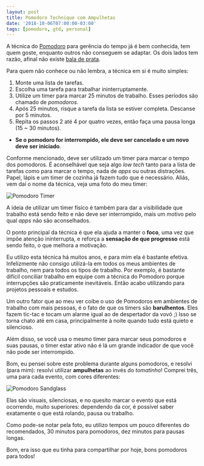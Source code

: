 ```yaml
---
layout: post
title: Pomodoro Technique com Ampulhetas
date: '2018-10-06T07:00:00-03:00'
tags: [pomodoro, gtd, personal]
---
```


A técnica do [Pomodoro][1] para gerência do tempo já é bem conhecida, tem quem goste, enquanto outros não conseguem se adaptar. Os dois lados tem razão, afinal não existe [bala de prata][2].

Para quem não conhece ou não lembra, a técnica em si é muito simples:

1. Monte uma lista de tarefas.
2. Escolha uma tarefa para trabalhar ininterruptamente.
3. Utilize um timer para marcar 25 minutos de trabalho. Esses períodos são chamado de *pomodoros*.
4. Após 25 minutos, risque a tarefa da lista se estiver completa. Descanse por 5 minutos.
5. Repita os passos 2 até 4 por quatro vezes, então faça uma pausa longa (15 ~ 30 minutos).

* **Se o pomodoro for interrompido, ele deve ser cancelado e um novo deve ser iniciado**.

Conforme mencionado, deve ser utilizado um timer para marcar o tempo dos pomodoros. É aconselhável que seja algo *low tech* tanto para a lista de tarefas como para marcar o tempo, nada de *apps* ou outras distrações. Papel, lápis e um timer de cozinha já fazem tudo que é necessário. Aliás, vem daí o nome da técnica, veja uma foto do meu timer:

<img src="{{ site.baseurl }}/images/pomodoro.jpg" alt="Pomodoro Timer" />

A ideia de utilizar um timer físico é também para dar a visibilidade que trabalho está sendo feito e não deve ser interrompido, mais um motivo pelo qual *apps* não são aconselhados.

O ponto principal da técnica é que ela ajuda a manter o **foco**, uma vez que impõe atenção ininterrupta, e reforça a **sensação de que progresso** está sendo feito, o que melhora a motivação. 

Eu utilizo esta técnica há muitos anos, e para mim ela é bastante efetiva. Infelizmente não consigo utilizá-la em todos os meus ambientes de trabalho, nem para todos os tipos de trabalho. Por exemplo, é bastante difícil conciliar trabalho em equipe com a técnica do Pomodoro porque interrupções são praticamente inevitáveis. Então acabo utilizando para projetos pessoais e estudos.

Um outro fator que ao meu ver coibe o uso de Pomodoros em ambientes de trabalho com mais pessoas, é o fato de que os timers são **barulhentos**. Eles fazem tic-tac e tocam um alarme igual ao de despertador da vovó ;) Isso se torna chato até em casa, principalmente à noite quando tudo está quieto e silencioso.

Além disso, se você usa o mesmo timer para marcar seus pomodoros e suas pausas, o timer estar ativo não é lá um grande indicador de que você não pode ser interrompido.

Bom, eu pensei sobre este problema durante alguns pomodoros, e resolvi (para mim): resolvi utilizar **ampulhetas** ao invés do *tomatinho*! Comprei três, uma para cada evento, com cores diferentes:

<img src="{{ site.baseurl }}/images/ampulhetas.jpg" alt="Pomodoro Sandglass" />

Elas são visuais, silenciosas, e no quesito marcar o evento que está ocorrendo, muito superiores: dependendo da cor, é possível saber exatamente o que está rolando, pausa ou trabalho.

Como pode-se notar pela foto, eu utilizo tempos um pouco diferentes do recomendados, 30 minutos para pomodoros, dez minutos para pausas longas. 

Bom, era isso que eu tinha para compartilhar por hoje, bons pomodoros para todos!


[1]: https://en.wikipedia.org/wiki/Pomodoro_Technique "Pomodoro Technique"
[2]: https://en.wikipedia.org/wiki/No_Silver_Bullet "No Silver Bullet – Essence and Accident in Software Engineering" 
